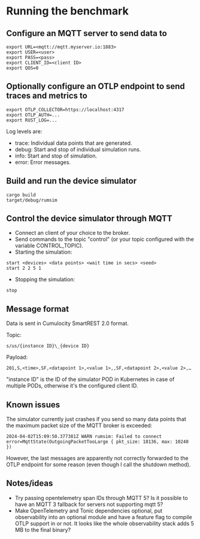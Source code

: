 # Running the benchmark

## Configure an MQTT server to send data to

```
export URL=<mqtt://mqtt.myserver.io:1883>
export USER=<user>
export PASS=<pass>
export CLIENT_ID=<client ID>
export QOS=0
```

## Optionally configure an OTLP endpoint to send traces and metrics to

```
export OTLP_COLLECTOR=https://localhost:4317
export OTLP_AUTH=...
export RUST_LOG=...
```

Log levels are:

- trace: Individual data points that are generated.
- debug: Start and stop of individual simulation runs.
- info: Start and stop of simulation.
- error: Error messages.

## Build and run the device simulator

```
cargo build
target/debug/rumsim
```

## Control the device simulator through MQTT

- Connect an client of your choice to the broker.
- Send commands to the topic "control" (or your topic configured with the variable CONTROL_TOPIC).
- Starting the simulation:

```
start <devices> <data points> <wait time in secs> <seed>
start 2 2 5 1
```

- Stopping the simulation:

```
stop
```

## Message format

Data is sent in Cumulocity SmartREST 2.0 format.

Topic:

```
s/us/{instance ID}\_{device ID}
```

Payload:

```
201,S,<time>,SF,<datapoint 1>,<value 1>,,SF,<datapoint 2>,<value 2>,…
```

"instance ID" is the ID of the simulator POD in Kubernetes in case of multiple PODs, otherwise it's the configured client ID.

## Known issues

The simulator currently just crashes if you send so many data points that the maximum packet size of the MQTT broker is exceeded:

```
2024-04-02T15:09:50.377381Z WARN rumsim: Failed to connect error=MqttState(OutgoingPacketTooLarge { pkt_size: 18136, max: 10240 })
```

However, the last messages are apparently not correctly forwarded to the OTLP endpoint for some reason (even though I call the shutdown method).

## Notes/ideas

- Try passing opentelemetry span IDs through MQTT 5? Is it possible to have an MQTT 3 fallback for servers not supporting mqtt 5?
- Make OpenTelemetry and Tonic dependencies optional, put observability into an optional module and have a feature flag to compile OTLP support in or not. It looks like the whole observability stack adds 5 MB to the final binary?

